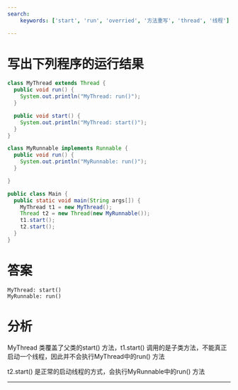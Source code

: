 ```yaml
---
search:
    keywords: ['start', 'run', 'overried', '方法重写', 'thread', '线程']

---
```



# 写出下列程序的运行结果

```java
class MyThread extends Thread {
  public void run() {
    System.out.println("MyThread: run()");
  }

  public void start() {
    System.out.println("MyThread: start()");
  }
}

class MyRunnable implements Runnable {
  public void run() {
    System.out.println("MyRunnable: run()");
  }

}

public class Main {
  public static void main(String args[]) {
    MyThread t1 = new MyThread();
    Thread t2 = new Thread(new MyRunnable());
    t1.start();
    t2.start();
  }
}
```

# 答案
```
MyThread: start()
MyRunnable: run()
```

# 分析
MyThread 类覆盖了父类的start() 方法，t1.start() 调用的是子类方法，不能真正启动一个线程，因此并不会执行MyThread中的run() 方法

t2.start() 是正常的启动线程的方式，会执行MyRunnable中的run() 方法

---


